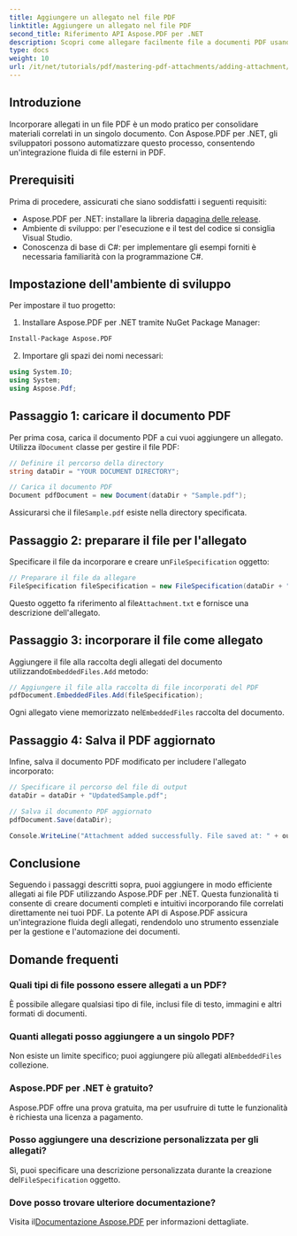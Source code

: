 ```yaml
---
title: Aggiungere un allegato nel file PDF
linktitle: Aggiungere un allegato nel file PDF
second_title: Riferimento API Aspose.PDF per .NET
description: Scopri come allegare facilmente file a documenti PDF usando Aspose.PDF per .NET. Segui la nostra guida passo dopo passo per migliorare la funzionalità dei tuoi PDF con file incorporati.
type: docs
weight: 10
url: /it/net/tutorials/pdf/mastering-pdf-attachments/adding-attachment/
---
```

## Introduzione  

Incorporare allegati in un file PDF è un modo pratico per consolidare materiali correlati in un singolo documento. Con Aspose.PDF per .NET, gli sviluppatori possono automatizzare questo processo, consentendo un'integrazione fluida di file esterni in PDF.  

## Prerequisiti  

Prima di procedere, assicurati che siano soddisfatti i seguenti requisiti:  

-  Aspose.PDF per .NET: installare la libreria da[pagina delle release](https://releases.aspose.com/pdf/net/).  
- Ambiente di sviluppo: per l'esecuzione e il test del codice si consiglia Visual Studio.  
- Conoscenza di base di C#: per implementare gli esempi forniti è necessaria familiarità con la programmazione C#.  

## Impostazione dell'ambiente di sviluppo  

Per impostare il tuo progetto:  

1. Installare Aspose.PDF per .NET tramite NuGet Package Manager:  
```bash
Install-Package Aspose.PDF
```  
2. Importare gli spazi dei nomi necessari:  

```csharp
using System.IO;
using System;
using Aspose.Pdf;
``` 

## Passaggio 1: caricare il documento PDF  

 Per prima cosa, carica il documento PDF a cui vuoi aggiungere un allegato. Utilizza il`Document` classe per gestire il file PDF:  

```csharp
// Definire il percorso della directory
string dataDir = "YOUR DOCUMENT DIRECTORY";

// Carica il documento PDF
Document pdfDocument = new Document(dataDir + "Sample.pdf");
```  

 Assicurarsi che il file`Sample.pdf` esiste nella directory specificata.  

## Passaggio 2: preparare il file per l'allegato  

 Specificare il file da incorporare e creare un`FileSpecification` oggetto:  

```csharp
// Preparare il file da allegare
FileSpecification fileSpecification = new FileSpecification(dataDir + "Attachment.txt", "Description of the attached file");
```  

 Questo oggetto fa riferimento al file`Attachment.txt` e fornisce una descrizione dell'allegato.  

## Passaggio 3: incorporare il file come allegato  

 Aggiungere il file alla raccolta degli allegati del documento utilizzando`EmbeddedFiles.Add` metodo:  

```csharp
// Aggiungere il file alla raccolta di file incorporati del PDF
pdfDocument.EmbeddedFiles.Add(fileSpecification);
```  

 Ogni allegato viene memorizzato nel`EmbeddedFiles` raccolta del documento.  

## Passaggio 4: Salva il PDF aggiornato  

Infine, salva il documento PDF modificato per includere l'allegato incorporato:  

```csharp
// Specificare il percorso del file di output
dataDir = dataDir + "UpdatedSample.pdf";

// Salva il documento PDF aggiornato
pdfDocument.Save(dataDir);

Console.WriteLine("Attachment added successfully. File saved at: " + outputFile);
```  

## Conclusione  

Seguendo i passaggi descritti sopra, puoi aggiungere in modo efficiente allegati ai file PDF utilizzando Aspose.PDF per .NET. Questa funzionalità ti consente di creare documenti completi e intuitivi incorporando file correlati direttamente nei tuoi PDF. La potente API di Aspose.PDF assicura un'integrazione fluida degli allegati, rendendolo uno strumento essenziale per la gestione e l'automazione dei documenti.  

## Domande frequenti  

### Quali tipi di file possono essere allegati a un PDF?  
È possibile allegare qualsiasi tipo di file, inclusi file di testo, immagini e altri formati di documenti.  

### Quanti allegati posso aggiungere a un singolo PDF?  
 Non esiste un limite specifico; puoi aggiungere più allegati al`EmbeddedFiles` collezione.  

### Aspose.PDF per .NET è gratuito?  
Aspose.PDF offre una prova gratuita, ma per usufruire di tutte le funzionalità è richiesta una licenza a pagamento.  

### Posso aggiungere una descrizione personalizzata per gli allegati?  
 Sì, puoi specificare una descrizione personalizzata durante la creazione del`FileSpecification` oggetto.  

### Dove posso trovare ulteriore documentazione?  
 Visita il[Documentazione Aspose.PDF](https://reference.aspose.com/pdf/net/) per informazioni dettagliate.  
